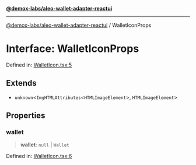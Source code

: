 [**@demox-labs/aleo-wallet-adapter-reactui**](../README.md)

***

[@demox-labs/aleo-wallet-adapter-reactui](../README.md) / WalletIconProps

# Interface: WalletIconProps

Defined in: [WalletIcon.tsx:5](https://github.com/demox-labs/aleo-wallet-adapter/blob/818636b4a87a5b81f15303d0099057a3563c844a/packages/ui/src/WalletIcon.tsx#L5)

## Extends

- `unknown`\<`ImgHTMLAttributes`\<`HTMLImageElement`\>, `HTMLImageElement`\>

## Properties

### wallet

> **wallet**: `null` \| `Wallet`

Defined in: [WalletIcon.tsx:6](https://github.com/demox-labs/aleo-wallet-adapter/blob/818636b4a87a5b81f15303d0099057a3563c844a/packages/ui/src/WalletIcon.tsx#L6)
